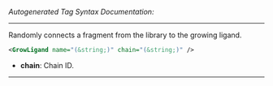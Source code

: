 _Autogenerated Tag Syntax Documentation:_

---
Randomly connects a fragment from the library to the growing ligand.

```xml
<GrowLigand name="(&string;)" chain="(&string;)" />
```

-   **chain**: Chain ID.

---
